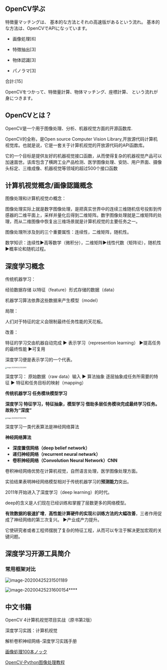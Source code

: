 ## OpenCV学ぶ

特徴量マッチングは、 基本的な方法とそれの高速版があるという流れ。 基本的な方法は、OpenCVでAPIになっています。

- 画像処理[6] 

- 特徴抽出[3] 

- 物体認識[3] 

- パノラマ[3]

合計:[15]

OpenCVをつかって、特徴量計算、物体マッチング、座標計算、 という流れが身につきます。



## OpenCVとは？

OpenCV是一个用于图像处理、分析、机器视觉方面的开源函数库. 

OpenCV的全称，是Open source Computer Vision Library,开放源代码计算机视觉库。也就是说，它是一套关于计算机视觉的开放源代码的API函数库。

它的一个目标是提供友好的机器视觉接口函数，从而使得复杂的机器视觉产品可以加速面世。该库包含了横跨工业产品检测、医学图像处理、安防、用户界面、摄像头标定、三维成像、机器视觉等领域的超过500个接口函数



## 计算机视觉概念/画像認識概念

图像处理和计算机视觉の概念：

图像处理实际上就是数字图像处理，是把真实世界中的连续三维随机信号投影到传感器的二维平面上，采样并量化后得到二维矩阵。数字图像处理就是二维矩阵的处理，而从二维图像中恢复出三维场景就是计算机视觉的主要任务之一。

图像处理所涉及到的三个重要属性：连续性，二维矩阵，随机性。

数学知识：连续性▶高等数学（微积分），二维矩阵▶线性代数（矩阵论），随机性▶概率论和随机过程。



## 深度学习概念

传统机器学习：

经验数据存储 以特征（feature）形式存储的数据（data）

机器学习算法依靠这些数据来产生模型（model）

局限：

人们对于特征的定义会限制最终任务性能的天花板。

改善：

特征的学习交由机器自动完成 ▶ 表示学习（represention learning） ▶提高任务的最终性能 ▶可复用 

深度学习便是表示学习的一个代表。

<img src="/Users/leo/Dropbox/note/gitbook/OpenCV-ABC/img/image-20200425221252909.png" alt="image-20200425221252909" style="zoom:33%;" />

深度学习： 原始数据（raw data）输入 ▶ 算法抽象 逐层抽象成任务所需要的特征 ▶ 特征和任务目标的映射（mapping）

**传统机器学习 任务模块模型学习** 

**深度学习 特征学习，特征抽象，模型学习 借助多层任务模块完成最终学习任务。故称为“深度”**

<img src="/Users/leo/Dropbox/note/gitbook/OpenCV-ABC/img/image-20200425173633756.png" alt="image-20200425173633756" style="zoom: 33%;" />

深度学习一类代表算法是神经网络算法

**神经网络算法**

- **深度置信网络（deep belief network）**
- **递归神经网络（recurrent neural netwark）**
- **卷积神经网络（Convolution Neural Network）CNN**

卷积神经网络优势在计算机视觉，自然语言处理，医学图像处理方面。

实验结果表明神经网络模型相对于传统机器学习的**预测能力**突出。

2011年开始进入了深度学习（deep learning）的时代。

deep的含义是人们现在已经训练和掌握了层数更多的网络模型。

**有效数据的极速扩增**，**高性能计算硬件的实现**和**训练方法的大幅改善**，三者作用促成了神经网络的第三次复兴。 ▶产业成产力提升。

它使研究者或者工程师摆脱了复杂的特征工程，从而可以专注于解决更加宏观的关键问题。



## 深度学习开源工具简介

### 常用框架对比

![image-20200425231501189](/Users/leo/Dropbox/note/gitbook/OpenCV-ABC/img/image-20200425231501189.png)

![image-20200425231600154](/Users/leo/Dropbox/note/gitbook/OpenCV-ABC/img/image-20200425231600154.png)****



## 中文书籍

OpenCV 4计算机视觉项目实战（原书第2版）

深度学习实践：计算机视觉

解析卷积神经网络-深度学习实践手册

[画像処理100本ノック](https://github.com/gzr2017/ImageProcessing100Wen)

[OpenCV-Python图像处理教程](https://github.com/ex2tron/OpenCV-Python-Tutorial)

